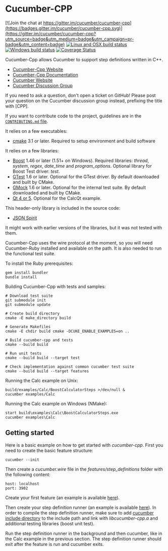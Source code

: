 # Cucumber-CPP

[![Join the chat at https://gitter.im/cucumber/cucumber-cpp](https://badges.gitter.im/cucumber/cucumber-cpp.svg)](https://gitter.im/cucumber/cucumber-cpp?utm_source=badge&utm_medium=badge&utm_campaign=pr-badge&utm_content=badge)
[![Linux and OSX build status](https://travis-ci.org/cucumber/cucumber-cpp.svg)](https://travis-ci.org/cucumber/cucumber-cpp)
[![Windows build status](https://ci.appveyor.com/api/projects/status/5jeap3a4si9w8kka?svg=true)](https://ci.appveyor.com/project/paoloambrosio/cucumber-cpp-qqrt7)
[![Coverage Status](https://coveralls.io/repos/github/cucumber/cucumber-cpp/badge.svg)](https://coveralls.io/github/cucumber/cucumber-cpp)

Cucumber-Cpp allows Cucumber to support step definitions written in C++.

* [Cucumber-Cpp Website](http://github.com/cucumber/cucumber-cpp)
* [Cucumber-Cpp Documentation](https://github.com/cucumber/cucumber-cpp/wiki/)
* [Cucumber Website](http://cukes.info/)
* [Cucumber Discussion Group](http://groups.google.com/group/cukes)

If you need to ask a question, don't open a ticket on GitHub! Please post
your question on the Cucumber discussion group instead, prefixing the title
with [CPP].

If you want to contribute code to the project, guidelines are in the
[`CONTRIBUTING.md` file](https://github.com/cucumber/cucumber-cpp/blob/master/CONTRIBUTING.md).

It relies on a few executables:

* [cmake](https://cmake.org/download/) 3.1 or later.
  Required to setup environment and build software

It relies on a few libraries:

* [Boost](http://www.boost.org/) 1.46 or later (1.51+ on Windows).
  Required libraries: *thread*, *system*, *regex*, *date_time* and *program_options*.
  Optional library for Boost Test driver: *test*.
* [GTest](http://code.google.com/p/googletest/) 1.6 or later.
  Optional for the GTest driver. By default downloaded and built by CMake.
* [GMock](http://code.google.com/p/googlemock/) 1.6 or later.
  Optional for the internal test suite. By default downloaded and built by CMake.
* [Qt 4 or 5](http://qt-project.org/). Optional for the CalcQt example.

This header-only library is included in the source code:

* [JSON Spirit](http://www.codeproject.com/KB/recipes/JSON_Spirit.aspx)

It might work with earlier versions of the libraries, but it was not
tested with them.

Cucumber-Cpp uses the wire protocol at the moment, so you will need
Cucumber-Ruby installed and available on the path. It is also needed
to run the functional test suite.

To install the Ruby prerequisites:

```
gem install bundler
bundle install
```

Building Cucumber-Cpp with tests and samples:

```
# Download test suite
git submodule init
git submodule update

# Create build directory
cmake -E make_directory build

# Generate Makefiles
cmake -E chdir build cmake -DCUKE_ENABLE_EXAMPLES=on ..

# Build cucumber-cpp and tests
cmake --build build

# Run unit tests
cmake --build build --target test

# Check implementation against common cucumber test suite
cmake --build build --target features
```

Running the Calc example on Unix:

```
build/examples/Calc/BoostCalculatorSteps >/dev/null &
cucumber examples/Calc
```

Running the Calc example on Windows (NMake):

```
start build\examples\Calc\BoostCalculatorSteps.exe
cucumber examples\Calc
```

## Getting started

Here is a basic example on how to get started with *cucumber-cpp*. First you need to create the basic feature structure:

```
cucumber --init
```

Then create a *cucumber.wire* file in the *features/step_definitions* folder with the following content:

```
host: localhost
port: 3902
```

Create your first feature (an example is available [here](examples/Calc/features/addition.feature)).

Then create your step definition runner (an example is available [here](examples/Calc/features/step_definitions/BoostCalculatorSteps.cpp)). In order to compile the step definition runner, make sure to add [cucumber include directory](includes) to the include path and link with *libcucumber-cpp.a* and additional testing libraries (boost unit test).

Run the step definition runner in the background and then cucumber, like in the Calc example in the previous section. The step definition runner should exit after the feature is run and cucumber exits.
